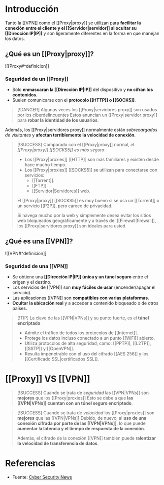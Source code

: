 # Introducción

Tanto la [[VPN]] como el [[Proxy|proxy]] se utilizan para **facilitar la conexión entre el cliente y el [[Servidor|servidor]] al ocultar su [[Dirección IP|IP]]** y son ligeramente diferentes en la forma en que manejan los datos.

## ¿Qué es un [[Proxy|proxy]]?

![[Proxy#^definicion]]

### Seguridad de un [[Proxy]]

- Solo **enmascaran la [[Dirección IP|IP]]** del dispositivo y **no cifran los contenidos**.
- Suelen comunicarse con el **protocolo [[HTTP]] o [[SOCKS]]**.

> [!DANGER] Algunas veces los [[Proxy|servidores proxy]] son usados por los ciberdelincuentes
> Estos anuncian un [[Proxy|servidor proxy]] para **robar la identidad de los usuarios**.

Además, los [[Proxy|servidores proxy]] normalmente están *sobrecargados de visitantes* y **afectan terriblemente la velocidad de conexión**.

> [!SUCCESS] Comparado con el [[Proxy|proxy]] normal, *el [[Proxy|proxy]] [[SOCKS5]] es más seguro*
> - Los [[Proxy|proxies]] [[HTTP]] son más familiares y existen desde hace mucho tiempo.
> - Los [[Proxy|proxies]] [[SOCKS5]] se utilizan para conectarse con servicios:
> 	- [[Torrent]].
> 	- [[FTP]].
> 	- [[Servidor|Servidores]] web.
> 
> El [[Proxy|proxy]] [[SOCKS5]] es muy bueno si se usa un [[Torrent]] o un servicio [[P2P]], pero carece de privacidad.
> 
> Si navega mucho por la web y simplemente desea evitar los sitios web bloqueados geográficamente y a través del [[Firewall|firewall]], los [[Proxy|servidores proxy]] son ideales para usted.

## ¿Qué es una [[VPN]]?

![[VPN#^definicion]]

### Seguridad de una [[VPN]]

- Se obtiene una **[[Dirección IP|IP]] única y un túnel seguro** entre el origen y el destino.
- Los servicios de [[VPN]] son **muy fáciles de usar** (encender/apagar el servicio).
- Las aplicaciones [[VPN]] son **compatibles con varias plataformas**.
- **Ocultar la ubicación real** y a acceder a contenido bloqueado o de otros países.

> [!TIP] La clave de las [[VPN|VPNs]] y su punto fuerte, es el **túnel encriptado**
> - Admite el tráfico de todos los protocolos de [[Internet]].
> - Protege los datos incluso conectado a un punto [[WiFi]] abierto.
> - Utiliza protocolos de alta seguridad, como: [[PPTP]], [[L2TP]], [[SSTP]] y [[OpenVPN]].
> - Resulta impenetrable con el uso del cifrado [[AES 256]] y los [[Certificado SSL|certificados SSL]].

# [[Proxy]] VS [[VPN]]

> [!SUCCESS] Cuando se trata de *seguridad* las [[VPN|VPNs]] son **mejores** que los [[Proxy|proxies]]
> Esto se debe a que **las [[VPN|VPNs]] cuentan con un túnel seguro encriptado**.

> [!SUCCESS] Cuando se trata de *velocidad* los [[Proxy|proxies]] son **mejores** que las [[VPN|VPNs]]
> Debido, de nuevo, al **uso de una conexión cifrada por parte de las [[VPN|VPNs]]**, lo que puede **aumentar la latencia y el tiempo de respuesta de la conexión**.
> 
> Además, el cifrado de la conexión [[VPN]] también puede **ralentizar la velocidad de transferencia de datos**.

# Referencias

- Fuente: [Cyber Security News](https://cybersecuritynews.com/vpn-and-proxy/?amp)
